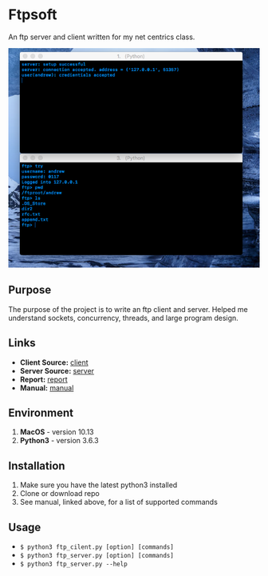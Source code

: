 # Ftpsoft
An ftp server and client written for my net centrics class. 

![example](./docs/example.png)

## Purpose
The purpose of the project is to write an ftp client and server. Helped me understand sockets, concurrency, threads, and large program design.

## Links
* **Client Source:** [client](./source/ftp\_client.py)  
* **Server Source:** [server](./source/ftp\_server.py)  
* **Report:** [report](./docs/report.pdf)
* **Manual:** [manual](./docs/manual.txt)

## Environment
1. **MacOS** - version 10.13
2. **Python3** - version 3.6.3

## Installation
1. Make sure you have the latest python3 installed
2. Clone or download repo
3. See manual, linked above, for a list of supported commands

## Usage
* `$ python3 ftp_cilent.py [option] [commands]`
* `$ python3 ftp_server.py [option] [commands]`
* `$ python3 ftp_server.py --help`
